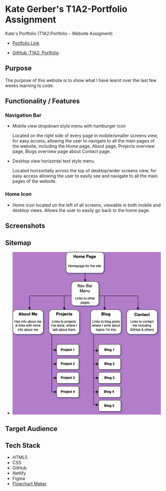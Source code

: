 # Kate Gerber's T1A2-Portfolio Assignment


Kate's Portfolio (T1A2:Portfolio - Website Assigment)

- [Portfolio Link](https://k8g-portfolio.netlify.app/)

- [GitHub :T1A2: Portfolio](https://github.com/k8-g/T1A2-Portfolio)

## Purpose

The purpose of this website is to show what I have learnt over the last few weeks learning to code.

## Functionality / Features

### Navigation Bar
- Mobile view dropdown style menu with hamburger icon

    Located on the right side of every page in mobile/smaller screens view, for easy access, allowing the user to navigate to all the main pages of the website, including the Home page, About page, Projects overview page, Blogs overview page about Contact page.

- Desktop view horizontal text style menu

    Located horizontally across the top of desktop/wider screens view, for easy access allowing the user to easily see and navigate to all the main pages of the website.

### Home Icon
- Home icon located on the left of all screens, viewable in both mobile and desktop views. Allows the user to easily go back to the home page.



## Screenshots

## Sitemap

- ![Sitemap](/docs/Sitemap%20&%20Wireframes/T1A2_Portfolio%20Sitemap.png)

## Target Audience

## Tech Stack
- HTML5
- CSS
- GitHub
- Netlify
- Figma
- [Flowchart Maker](https://app.diagrams.net/)


